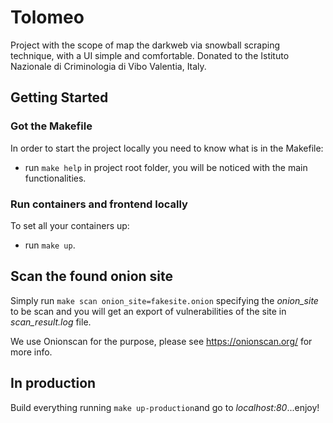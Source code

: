 # Tolomeo

Project with the scope of map the darkweb via snowball scraping technique, with a UI simple and comfortable. Donated to the Istituto Nazionale di Criminologia di Vibo Valentia, Italy.

## Getting Started

### Got the Makefile
In order to start the project locally you need to know what is in the Makefile:
- run `make help` in project root folder, you will be noticed with the main functionalities.

### Run containers and frontend locally
To set all your containers up:
- run `make up`.

## Scan the found onion site
Simply run `make scan onion_site=fakesite.onion` specifying the *onion_site* to be scan and you will get an export of vulnerabilities of the site in *scan_result.log* file.

We use Onionscan for the purpose, please see https://onionscan.org/ for more info.

## In production
Build everything running `make up-production`and go to *localhost:80*...enjoy!
